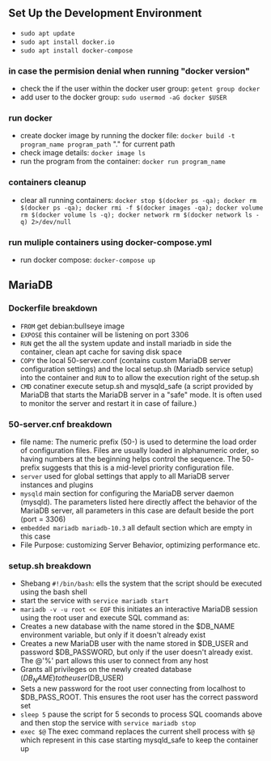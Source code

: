 ## Set Up the Development Environment
- `sudo apt update`
- `sudo apt install docker.io`
- `sudo apt install docker-compose`
### in case the permision denial when running "docker version"
- check the if the user within the docker user group: `getent group docker`
- add user to the docker group: `sudo usermod -aG docker $USER`
### run docker
- create docker image by running the docker file: `docker build -t program_name program_path` "." for current path
- check image details: `docker image ls`
- run the program from the container: `docker run program_name`

### containers cleanup
- clear all running containers: `docker stop $(docker ps -qa); docker rm $(docker ps -qa); docker rmi -f $(docker images -qa); docker volume rm $(docker volume ls -q); docker network rm $(docker network ls -q) 2>/dev/null`

### run muliple containers using docker-compose.yml
- run docker compose: `docker-compose up`


## MariaDB

### Dockerfile breakdown
- `FROM` get debian:bullseye image
- `EXPOSE` this container will be listening on port 3306
- `RUN` get the all the system update and install mariadb in side the container, clean apt cache for saving disk space
- `COPY` the local 50-server.conf (contains custom MariaDB server configuration settings) and  the local setup.sh (Mariadb service setup) into the container and `RUN` to to allow the execution right of the setup.sh
- `CMD` conatiner execute setup.sh and mysqld_safe (a script provided by MariaDB that starts the MariaDB server in a "safe" mode. It is often used to monitor the server and restart it in case of failure.)

### 50-server.cnf breakdown
- file name: The numeric prefix (50-) is used to determine the load order of configuration files. Files are usually loaded in alphanumeric order, so having numbers at the beginning helps control the sequence.  The 50- prefix suggests that this is a mid-level priority configuration file.
- `server` used for global settings that apply to all MariaDB server instances and plugins
- `mysqld` main section for configuring the MariaDB server daemon (mysqld). The parameters listed here directly affect the behavior of the MariaDB server, all parameters in this case are default beside the port (port = 3306)
- `embedded mariadb mariadb-10.3` all default section which are empty in this case
- File Purpose: customizing Server Behavior, optimizing performance etc.

### setup.sh breakdown
- Shebang `#!/bin/bash`: ells the system that the script should be executed using the bash shell
- start the service with `service mariadb start`
- `mariadb -v -u root << EOF` this initiates an interactive MariaDB session using the root user and execute SQL command as:
 - Creates a new database with the name stored in the $DB_NAME environment variable, but only if it doesn't already exist
 - Creates a new MariaDB user with the name stored in $DB_USER and password $DB_PASSWORD, but only if the user doesn't already exist. The @'%' part allows this user to connect from any host
 - Grants all privileges on the newly created database ($DB_NAME) to the user ($DB_USER)
 - Sets a new password for the root user connecting from localhost to $DB_PASS_ROOT. This ensures the root user has the correct password set
- `sleep 5` pause the script for 5 seconds to process SQL coomands above and then stop the service with `service mariadb stop`
- `exec $@` The exec command replaces the current shell process with `$@` which represent in this case starting mysqld_safe to keep the container up
